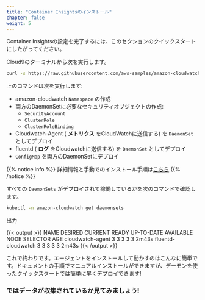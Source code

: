 ```yaml
---
title: "Container Insightsのインストール"
chapter: false
weight: 5
---
```


<!--
To complete the setup of Container Insights, you can follow the quick start instructions in this section.
-->
Container Insightsの設定を完了するには、このセクションのクイックスタートにしたがってください。

<!--
From your Cloud9 Terminal you will just need to run the following command.
-->
Cloud9のターミナルから次を実行します。

```bash
curl -s https://raw.githubusercontent.com/aws-samples/amazon-cloudwatch-container-insights/latest/k8s-deployment-manifest-templates/deployment-mode/daemonset/container-insights-monitoring/quickstart/cwagent-fluentd-quickstart.yaml | sed "s/{{cluster_name}}/eksworkshop-eksctl/;s/{{region_name}}/${AWS_REGION}/" | kubectl apply -f -
```

<!--
The command above will:
-->
上のコマンドは次を実行します:

<!--
* Create the `Namespace` amazon-cloudwatch.
* Create all the necessary security objects for both DaemonSet:
  * `SecurityAccount`.
  * `ClusterRole`.
  * `ClusterRoleBinding`.
* Deploy Cloudwatch-Agent (responsible for sending the **metrics** to CloudWatch) as a `DaemonSet`.
* Deploy fluentd (responsible for sending the **logs** to Cloudwatch) as a `DaemonSet`.
* Deploy `ConfigMap` configurations for both DaemonSets.
-->
* amazon-cloudwatch `Namespace` の作成
* 両方のDaemonSetに必要なセキュリティオブジェクトの作成:
  * `SecurityAccount`
  * `ClusterRole`
  * `ClusterRoleBinding`
* Cloudwatch-Agent ( **メトリクス** をCloudWatchに送信する) を `DaemonSet` としてデプロイ
* fluentd ( **ログ** をCloudwatchに送信する) を `DaemonSet` としてデプロイ
* `ConfigMap` を両方のDaemonSetにデプロイ

<!--
{{% notice info %}}
You can find the full information and manual install steps [here](https://docs.aws.amazon.com/AmazonCloudWatch/latest/monitoring/Container-Insights-setup-EKS-quickstart.html).
{{% /notice %}}
-->
{{% notice info %}}
詳細情報と手動でのインストール手順は[こちら](https://docs.aws.amazon.com/AmazonCloudWatch/latest/monitoring/Container-Insights-setup-EKS-quickstart.html)
{{% /notice %}}

<!--
You can verify all the `DaemonSets` have been deployed by running the following command.
-->
すべての `DaemonSets` がデプロイされて稼働しているかを次のコマンドで確認します。

```bash
kubectl -n amazon-cloudwatch get daemonsets
```

<!--
Output
-->
出力

{{< output >}}
NAME                 DESIRED   CURRENT   READY   UP-TO-DATE   AVAILABLE   NODE SELECTOR   AGE
cloudwatch-agent     3         3         3       3            3           <none>          2m43s
fluentd-cloudwatch   3         3         3       3            3           <none>          2m43s
{{< /output >}}

<!--
That's it. It's that simple to install the agent and get it up and running. You can follow the manual steps in the full documentation, but with the Quickstart the deployment of the Daemon is easy and quick!
-->
これで終わりです。エージェントをインストールして動かすのはこんなに簡単です。ドキュメントの手順でマニュアルインストールができますが、デーモンを使ったクイックスタートでは簡単に早くデプロイできます!

<!--
### Now onto verifying the data is being collected!
-->
### ではデータが収集されているか見てみましょう!
